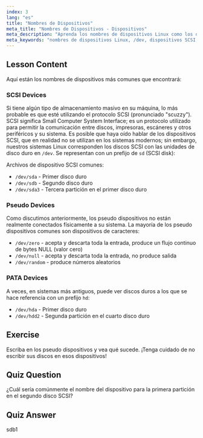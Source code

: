 ```yaml
---
index: 3
lang: "es"
title: "Nombres de Dispositivos"
meta_title: "Nombres de Dispositivos - Dispositivos"
meta_description: "Aprenda los nombres de dispositivos Linux como los dispositivos SCSI (sd), pseudo y PATA (hd). Entienda /dev/sda, /dev/null y más en esta guía para principiantes."
meta_keywords: "nombres de dispositivos Linux, /dev, dispositivos SCSI, pseudo dispositivos, dispositivos PATA, tutorial de Linux, Linux para principiantes, archivos de dispositivo"
---
```


## Lesson Content

Aquí están los nombres de dispositivos más comunes que encontrará:

### SCSI Devices

Si tiene algún tipo de almacenamiento masivo en su máquina, lo más probable es que esté utilizando el protocolo SCSI (pronunciado "scuzzy"). SCSI significa Small Computer System Interface; es un protocolo utilizado para permitir la comunicación entre discos, impresoras, escáneres y otros periféricos y su sistema. Es posible que haya oído hablar de los dispositivos SCSI, que en realidad no se utilizan en los sistemas modernos; sin embargo, nuestros sistemas Linux corresponden los discos SCSI con las unidades de disco duro en `/dev`. Se representan con un prefijo de `sd` (SCSI disk):

Archivos de dispositivo SCSI comunes:

- `/dev/sda` - Primer disco duro
- `/dev/sdb` - Segundo disco duro
- `/dev/sda3` - Tercera partición en el primer disco duro

### Pseudo Devices

Como discutimos anteriormente, los pseudo dispositivos no están realmente conectados físicamente a su sistema. La mayoría de los pseudo dispositivos comunes son dispositivos de caracteres:

- `/dev/zero` - acepta y descarta toda la entrada, produce un flujo continuo de bytes NULL (valor cero)
- `/dev/null` - acepta y descarta toda la entrada, no produce salida
- `/dev/random` - produce números aleatorios

### PATA Devices

A veces, en sistemas más antiguos, puede ver discos duros a los que se hace referencia con un prefijo `hd`:

- `/dev/hda` - Primer disco duro
- `/dev/hdd2` - Segunda partición en el cuarto disco duro

## Exercise

Escriba en los pseudo dispositivos y vea qué sucede. ¡Tenga cuidado de no escribir sus discos en esos dispositivos!

## Quiz Question

¿Cuál sería comúnmente el nombre del dispositivo para la primera partición en el segundo disco SCSI?

## Quiz Answer

sdb1
